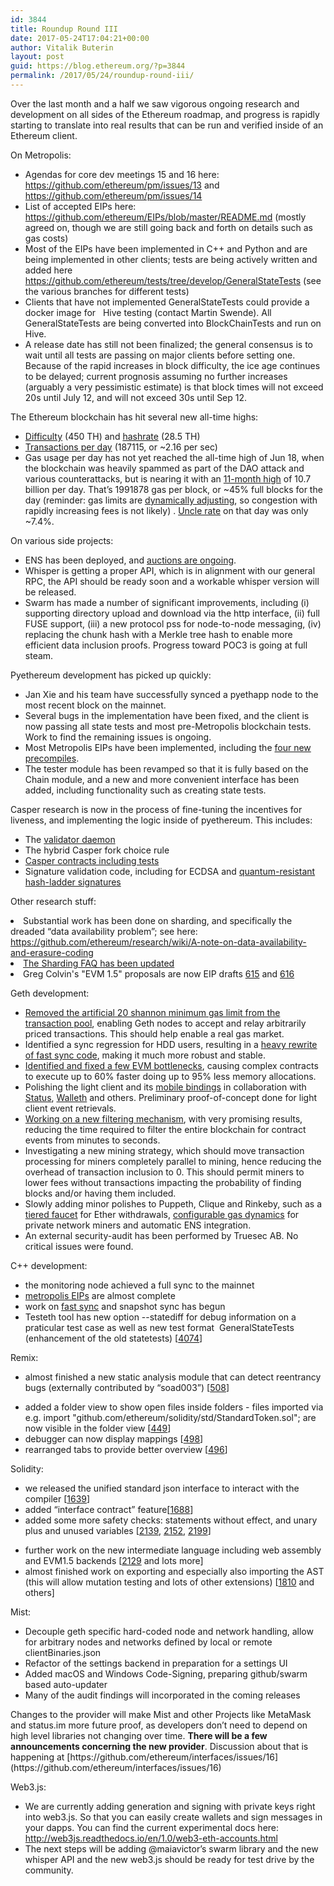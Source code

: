 ```yaml
---
id: 3844
title: Roundup Round III
date: 2017-05-24T17:04:21+00:00
author: Vitalik Buterin
layout: post
guid: https://blog.ethereum.org/?p=3844
permalink: /2017/05/24/roundup-round-iii/
---
```

Over the last month and a half we saw vigorous ongoing research and development on all sides of the Ethereum roadmap, and progress is rapidly starting to translate into real results that can be run and verified inside of an Ethereum client.

On Metropolis:

<ul>
 	<li style="font-weight: 400;"><span style="font-weight: 400;">Agendas for core dev meetings 15 and 16 here: </span><a href="https://github.com/ethereum/pm/issues/13"><span style="font-weight: 400;">https://github.com/ethereum/pm/issues/13</span></a><span style="font-weight: 400;"> and </span><a href="https://github.com/ethereum/pm/issues/14"><span style="font-weight: 400;">https://github.com/ethereum/pm/issues/14</span></a></li>
 	<li style="font-weight: 400;"><span style="font-weight: 400;">List of accepted EIPs here: </span><a href="https://github.com/ethereum/EIPs/blob/master/README.md"><span style="font-weight: 400;">https://github.com/ethereum/EIPs/blob/master/README.md</span></a><span style="font-weight: 400;"> (mostly agreed on, though we are still going back and forth on details such as gas costs)</span></li>
 	<li style="font-weight: 400;"><span style="font-weight: 400;">Most of the EIPs have been implemented in C++ and Python and are being implemented in other clients; tests are being actively written and added here </span><a href="https://github.com/ethereum/tests/tree/develop/GeneralStateTests"><span style="font-weight: 400;">https://github.com/ethereum/tests/tree/develop/GeneralStateTests</span></a><span style="font-weight: 400;"> (see the various branches for different tests)</span></li>
 	<li style="font-weight: 400;"><span style="font-weight: 400;">Clients that have not implemented GeneralStateTests could provide a docker image for   Hive testing (contact Martin Swende). All GeneralStateTests are being converted into BlockChainTests and run on Hive.</span></li>
 	<li style="font-weight: 400;"><span style="font-weight: 400;">A release date has still not been finalized; the general consensus is to wait until all tests are passing on major clients before setting one. Because of the rapid increases in block difficulty, the ice age continues to be delayed; current prognosis assuming no further increases (arguably a very pessimistic estimate) is that block times will not exceed 20s until July 12, and will not exceed 30s until Sep 12.</span></li>
</ul>

The Ethereum blockchain has hit several new all-time highs:

<ul>
 	<li style="font-weight: 400;"><a href="https://etherscan.io/chart/difficulty"><span style="font-weight: 400;">Difficulty</span></a><span style="font-weight: 400;"> (450 TH) and </span><a href="https://etherscan.io/chart/hashrate"><span style="font-weight: 400;">hashrate</span></a><span style="font-weight: 400;"> (28.5 TH)</span></li>
 	<li style="font-weight: 400;"><a href="https://etherscan.io/chart/tx"><span style="font-weight: 400;">Transactions per day</span></a><span style="font-weight: 400;"> (187115, or ~2.16 per sec)</span></li>
 	<li style="font-weight: 400;"><span style="font-weight: 400;">Gas usage per day has not yet reached the all-time high of Jun 18, when the blockchain was heavily spammed as part of the DAO attack and various counterattacks, but is nearing it with an </span><a href="https://etherscan.io/chart/tx"><span style="font-weight: 400;">11-month high</span></a><span style="font-weight: 400;"> of 10.7 billion per day. That’s 1991878 gas per block, or ~45% full blocks for the day (reminder: gas limits are </span><a href="https://github.com/ethereum/pyethereum/blob/state_revamp/ethereum/common.py#L14"><span style="font-weight: 400;">dynamically adjusting</span></a><span style="font-weight: 400;">, so congestion with rapidly increasing fees is not likely) . </span><a href="https://etherscan.io/chart/uncles"><span style="font-weight: 400;">Uncle rate</span></a><span style="font-weight: 400;"> on that day was only ~7.4%.</span></li>
</ul>

On various side projects:

<ul>
 	<li style="font-weight: 400;"><span style="font-weight: 400;">ENS has been deployed, and </span><a href="https://ens.codetract.io/"><span style="font-weight: 400;">auctions are ongoing</span></a><span style="font-weight: 400;">.</span></li>
 	<li style="font-weight: 400;"><span style="font-weight: 400;">Whisper is getting a proper API, which is in alignment with our general RPC, the API should be ready soon and a workable whisper version will be released.</span></li>
        <li style="font-weight: 400;"><span style="font-weight: 400;">Swarm has made a number of significant improvements, including (i) supporting directory upload and download via the http interface, (ii) full FUSE support, (iii) a new protocol pss for node-to-node messaging, (iv) replacing the chunk hash with a Merkle tree hash to enable more efficient data inclusion proofs. Progress toward POC3 is going at full steam.</span></li>
</ul>

Pyethereum development has picked up quickly:

<ul>
 	<li style="font-weight: 400;"><span style="font-weight: 400;">Jan Xie and his team have successfully synced a pyethapp node to the most recent block on the mainnet.</span></li>
 	<li style="font-weight: 400;"><span style="font-weight: 400;">Several bugs in the implementation have been fixed, and the client is now passing all state tests and most pre-Metropolis blockchain tests. Work to find the remaining issues is ongoing.</span></li>
 	<li style="font-weight: 400;"><span style="font-weight: 400;">Most Metropolis EIPs have been implemented, including the </span><a href="https://github.com/ethereum/pyethereum/blob/state_revamp/ethereum/specials.py#L74"><span style="font-weight: 400;">four new precompiles</span></a><span style="font-weight: 400;">.</span></li>
 	<li style="font-weight: 400;"><span style="font-weight: 400;">The tester module has been revamped so that it is fully based on the Chain module, and a new and more convenient interface has been added, including functionality such as creating state tests.</span></li>
</ul>

Casper research is now in the process of fine-tuning the incentives for liveness, and implementing the logic inside of pyethereum. This includes:

<ul>
 	<li style="font-weight: 400;"><span style="font-weight: 400;">The </span><a href="https://github.com/ethereum/casper/tree/master/casper/daemon"><span style="font-weight: 400;">validator daemon</span></a></li>
 	<li style="font-weight: 400;"><span style="font-weight: 400;">The hybrid Casper fork choice rule</span></li>
 	<li style="font-weight: 400;"><a href="https://github.com/ethereum/casper/tree/master/casper/contracts"><span style="font-weight: 400;">Casper contracts including tests</span></a></li>
 	<li style="font-weight: 400;"><span style="font-weight: 400;">Signature validation code, including for ECDSA and </span><a href="https://github.com/ethereum/casper/tree/master/casper/validation_codes"><span style="font-weight: 400;">quantum-resistant hash-ladder signatures</span></a></li>
</ul>

Other research stuff:

<li>Substantial work has been done on sharding, and specifically the dreaded “data availability problem”; see here: <a href="https://github.com/ethereum/research/wiki/A-note-on-data-availability-and-erasure-coding"><span style="font-weight: 400;">https://github.com/ethereum/research/wiki/A-note-on-data-availability-and-erasure-coding</li>
<li>The Sharding FAQ <a href="https://github.com/ethereum/wiki/wiki/Sharding-FAQ">has been updated</a></li>
<li>Greg Colvin's "EVM 1.5" proposals are now EIP drafts <a href="https://github.com/ethereum/EIPs/issues/615">615</a> and <a href="https://github.com/ethereum/EIPs/issues/616">616</a></li>

Geth development:

<ul>
 	<li style="font-weight: 400;"><a href="https://github.com/ethereum/go-ethereum/pull/14442"><span style="font-weight: 400;">Removed the artificial 20 shannon minimum gas limit from the transaction pool</span></a><span style="font-weight: 400;">, enabling Geth nodes to accept and relay arbitrarily priced transactions. This should help enable a real gas market.</span></li>
 	<li style="font-weight: 400;"><span style="font-weight: 400;">Identified a sync regression for HDD users, resulting in a </span><a href="https://github.com/ethereum/go-ethereum/pull/14460"><span style="font-weight: 400;">heavy rewrite of fast sync code</span></a><span style="font-weight: 400;">, making it much more robust and stable.</span></li>
 	<li style="font-weight: 400;"><a href="https://github.com/ethereum/go-ethereum/pull/14336"><span style="font-weight: 400;">Identified and fixed a few EVM bottlenecks</span></a><span style="font-weight: 400;">, causing complex contracts to execute up to 60% faster doing up to 95% less memory allocations.</span></li>
 	<li style="font-weight: 400;"><span style="font-weight: 400;">Polishing the light client and its </span><a href="https://github.com/ethereum/go-ethereum/pulls?q=is%3Apr+mobile+milestone%3A1.6.2"><span style="font-weight: 400;">mobile bindings</span></a><span style="font-weight: 400;"> in collaboration with </span><a href="https://status.im/"><span style="font-weight: 400;">Status</span></a><span style="font-weight: 400;">, </span><a href="https://www.reddit.com/r/walleth/"><span style="font-weight: 400;">Walleth</span></a><span style="font-weight: 400;"> and others. Preliminary proof-of-concept done for light client event retrievals.</span></li>
 	<li style="font-weight: 400;"><a href="https://github.com/ethereum/go-ethereum/pull/3749"><span style="font-weight: 400;">Working on a new filtering mechanism</span></a><span style="font-weight: 400;">, with very promising results, reducing the time required to filter the entire blockchain for contract events from minutes to seconds.</span></li>
 	<li style="font-weight: 400;"><span style="font-weight: 400;">Investigating a new mining strategy, which should move transaction processing for miners completely parallel to mining, hence reducing the overhead of transaction inclusion to 0. This should permit miners to lower fees without transactions impacting the probability of finding blocks and/or having them included.</span></li>
 	<li style="font-weight: 400;"><span style="font-weight: 400;">Slowly adding minor polishes to Puppeth, Clique and Rinkeby, such as a </span><a href="https://github.com/ethereum/go-ethereum/pull/14402"><span style="font-weight: 400;">tiered faucet</span></a><span style="font-weight: 400;"> for Ether withdrawals, </span><a href="https://github.com/ethereum/go-ethereum/pull/14453"><span style="font-weight: 400;">configurable gas dynamics</span></a><span style="font-weight: 400;"> for private network miners and automatic ENS integration.</span></li>
 	<li style="font-weight: 400;"><span style="font-weight: 400;">An external security-audit has been performed by Truesec AB. No critical issues were found.</span></li>
</ul>

C++ development:

<ul>
 	<li style="font-weight: 400;"><span style="font-weight: 400;">the monitoring node achieved a full sync to the mainnet</span></li>
 	<li style="font-weight: 400;"><a href="https://github.com/ethereum/cpp-ethereum/issues/4050"><span style="font-weight: 400;">metropolis EIPs</span></a><span style="font-weight: 400;"> are almost complete</span></li>
 	<li style="font-weight: 400;"><span style="font-weight: 400;">work on </span><a href="https://ethereum.stackexchange.com/questions/1161/what-is-geths-fast-sync-and-why-is-it-faster"><span style="font-weight: 400;">fast sync</span></a><span style="font-weight: 400;"> and snapshot sync has begun</span></li>
 	<li style="font-weight: 400;"><span style="font-weight: 400;">Testeth tool has new option --statediff for debug information on a praticular test case as well as new test format  GeneralStateTests (enhancement of the old statetests) [</span><a href="https://github.com/ethereum/cpp-ethereum/pull/4074"><span style="font-weight: 400;">4074</span></a><span style="font-weight: 400;">]</span></li>
</ul>

Remix:

<ul>
 	<li style="font-weight: 400;"><span style="font-weight: 400;">almost finished a new static analysis module that can detect reentrancy bugs (externally contributed by “soad003”) [</span><a href="https://github.com/ethereum/browser-solidity/pull/508"><span style="font-weight: 400;">508</span></a><span style="font-weight: 400;">]</span></li>
</ul>
<ul>
 	<li style="font-weight: 400;"><span style="font-weight: 400;">added a folder view to show open files inside folders - files imported via e.g. import "github.com/ethereum/solidity/std/StandardToken.sol"; are now visible in the folder view [</span><a href="https://github.com/ethereum/browser-solidity/pull/449"><span style="font-weight: 400;">449</span></a><span style="font-weight: 400;">]</span></li>
 	<li style="font-weight: 400;"><span style="font-weight: 400;">debugger can now display mappings [</span><a href="https://github.com/ethereum/remix/pull/498"><span style="font-weight: 400;">498</span></a><span style="font-weight: 400;">]</span></li>
 	<li style="font-weight: 400;"><span style="font-weight: 400;">rearranged tabs to provide better overview [</span><a href="https://github.com/ethereum/browser-solidity/pull/496"><span style="font-weight: 400;">496</span></a><span style="font-weight: 400;">]</span></li>
</ul>

Solidity:

<ul>
 	<li style="font-weight: 400;"><span style="font-weight: 400;">we released the unified standard json interface to interact with the compiler [</span><a href="https://github.com/ethereum/solidity/pull/1639"><span style="font-weight: 400;">1639</span></a><span style="font-weight: 400;">]</span></li>
 	<li style="font-weight: 400;"><span style="font-weight: 400;">added “interface contract” feature[</span><a href="https://github.com/ethereum/solidity/pull/1688"><span style="font-weight: 400;">1688</span></a><span style="font-weight: 400;">]</span></li>
 	<li style="font-weight: 400;"><span style="font-weight: 400;">added some more safety checks: statements without effect, and unary plus and unused variables [</span><a href="https://github.com/ethereum/solidity/pull/2139"><span style="font-weight: 400;">2139</span></a><span style="font-weight: 400;">, </span><a href="https://github.com/ethereum/solidity/pull/2152"><span style="font-weight: 400;">2152</span></a><span style="font-weight: 400;">, </span><a href="https://github.com/ethereum/solidity/pull/2199"><span style="font-weight: 400;">2199</span></a><span style="font-weight: 400;">]</span></li>
</ul>
<ul>
 	<li style="font-weight: 400;"><span style="font-weight: 400;">further work on the new intermediate language including web assembly and EVM1.5 backends [</span><a href="https://github.com/ethereum/solidity/pull/2129"><span style="font-weight: 400;">2129</span></a><span style="font-weight: 400;"> and lots more]</span></li>
 	<li style="font-weight: 400;"><span style="font-weight: 400;">almost finished work on exporting and especially also importing the AST (this will allow mutation testing and lots of other extensions) [</span><a href="https://github.com/ethereum/solidity/pull/1810"><span style="font-weight: 400;">1810</span></a><span style="font-weight: 400;"> and others]</span></li>
</ul>

Mist:

<ul>
 	<li style="font-weight: 400;"><span style="font-weight: 400;">Decouple geth specific hard-coded node and network handling, allow for arbitrary nodes and networks defined by local or remote clientBinaries.json</span></li>
 	<li style="font-weight: 400;"><span style="font-weight: 400;">Refactor of the settings backend in preparation for a settings UI</span></li>
 	<li style="font-weight: 400;"><span style="font-weight: 400;">Added macOS and Windows Code-Signing, preparing github/swarm based auto-updater</span></li>
 	<li style="font-weight: 400;"><span style="font-weight: 400;">Many of the audit findings will incorporated in the coming releases</span></li>
</ul>
<span style="font-weight: 400;">Changes to the provider will make Mist and other Projects like MetaMask and status.im more future proof, as developers don’t need to depend on high level libraries not changing over time. </span><b>There will be a few announcements concerning the new provider</b><span style="font-weight: 400;">. Discussion about that is happening at [https://github.com/ethereum/interfaces/issues/16](https://github.com/ethereum/interfaces/issues/16)</span>

Web3.js:

<ul>
 	<li style="font-weight: 400;"><span style="font-weight: 400;">We are currently adding generation and signing with private keys right into web3.js. So that you can easily create wallets and sign messages in your dapps. You can find the current experimental docs here: </span><a href="http://web3js.readthedocs.io/en/1.0/web3-eth-accounts.html"><span style="font-weight: 400;">http://web3js.readthedocs.io/en/1.0/web3-eth-accounts.html</span></a></li>
 	<li style="font-weight: 400;"><span style="font-weight: 400;">The next steps will be adding @maiavictor’s swarm library and the new whisper API and the new web3.js should be ready for test drive by the community.</span></li>
</ul>